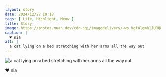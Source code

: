 ```yaml
---
layout: story
date: 2024/12/27 10:18
tags: [ Life, Highlight, Meow ]
title: Story
image: https://photos.muan.dev/cdn-cgi/imagedelivery/-wp_VgtWlgmh1JURQ8t1mg/1f24b46f-d8ce-4363-c04d-5c6ab2d68400/public
caption: |
  ♥︎ nia
alt: |
  a cat lying on a bed stretching with her arms all the way out
---
```



![a cat lying on a bed stretching with her arms all the way out](https://photos.muan.dev/cdn-cgi/imagedelivery/-wp_VgtWlgmh1JURQ8t1mg/1f24b46f-d8ce-4363-c04d-5c6ab2d68400/public)

♥︎ nia
